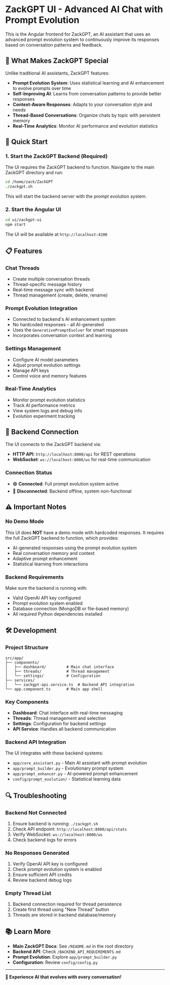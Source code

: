 # ZackGPT UI - Advanced AI Chat with Prompt Evolution

This is the Angular frontend for ZackGPT, an AI assistant that uses an advanced prompt evolution system to continuously improve its responses based on conversation patterns and feedback.

## 🧬 What Makes ZackGPT Special

Unlike traditional AI assistants, ZackGPT features:

- **Prompt Evolution System**: Uses statistical learning and AI enhancement to evolve prompts over time
- **Self-Improving AI**: Learns from conversation patterns to provide better responses
- **Context-Aware Responses**: Adapts to your conversation style and needs
- **Thread-Based Conversations**: Organize chats by topic with persistent memory
- **Real-Time Analytics**: Monitor AI performance and evolution statistics

## 🚀 Quick Start

### 1. Start the ZackGPT Backend (Required)

The UI requires the ZackGPT backend to function. Navigate to the main ZackGPT directory and run:

```bash
cd /home/zack/ZackGPT
./zackgpt.sh
```

This will start the backend server with the prompt evolution system.

### 2. Start the Angular UI

```bash
cd ui/zackgpt-ui
npm start
```

The UI will be available at `http://localhost:4200`

## 📋 Features

### Chat Threads
- Create multiple conversation threads
- Thread-specific message history
- Real-time message sync with backend
- Thread management (create, delete, rename)

### Prompt Evolution Integration
- Connected to backend's AI enhancement system
- No hardcoded responses - all AI-generated
- Uses the `GenerativePromptEvolver` for smart responses
- Incorporates conversation context and learning

### Settings Management
- Configure AI model parameters
- Adjust prompt evolution settings
- Manage API keys
- Control voice and memory features

### Real-Time Analytics
- Monitor prompt evolution statistics
- Track AI performance metrics
- View system logs and debug info
- Evolution experiment tracking

## 🔧 Backend Connection

The UI connects to the ZackGPT backend via:
- **HTTP API**: `http://localhost:8000/api` for REST operations
- **WebSocket**: `ws://localhost:8000/ws` for real-time communication

### Connection Status
- 🟢 **Connected**: Full prompt evolution system active
- 🔴 **Disconnected**: Backend offline, system non-functional

## ⚠️ Important Notes

### No Demo Mode
This UI does **NOT** have a demo mode with hardcoded responses. It requires the full ZackGPT backend to function, which provides:

- AI-generated responses using the prompt evolution system
- Real conversation memory and context
- Adaptive prompt enhancement
- Statistical learning from interactions

### Backend Requirements
Make sure the backend is running with:
- Valid OpenAI API key configured
- Prompt evolution system enabled
- Database connection (MongoDB or file-based memory)
- All required Python dependencies installed

## 🛠️ Development

### Project Structure
```
src/app/
├── components/
│   ├── dashboard/         # Main chat interface
│   ├── threads/           # Thread management
│   └── settings/          # Configuration
├── services/
│   └── zackgpt-api.service.ts  # Backend API integration
└── app.component.ts       # Main app shell
```

### Key Components
- **Dashboard**: Chat interface with real-time messaging
- **Threads**: Thread management and selection
- **Settings**: Configuration for backend settings
- **API Service**: Handles all backend communication

### Backend API Integration
The UI integrates with these backend systems:
- `app/core_assistant.py` - Main AI assistant with prompt evolution
- `app/prompt_builder.py` - Evolutionary prompt system
- `app/prompt_enhancer.py` - AI-powered prompt enhancement
- `config/prompt_evolution/` - Statistical learning data

## 🔍 Troubleshooting

### Backend Not Connected
1. Ensure backend is running: `./zackgpt.sh`
2. Check API endpoint: `http://localhost:8000/api/stats`
3. Verify WebSocket: `ws://localhost:8000/ws`
4. Check backend logs for errors

### No Responses Generated
1. Verify OpenAI API key is configured
2. Check prompt evolution system is enabled
3. Ensure sufficient API credits
4. Review backend debug logs

### Empty Thread List
1. Backend connection required for thread persistence
2. Create first thread using "New Thread" button
3. Threads are stored in backend database/memory

## 📚 Learn More

- **Main ZackGPT Docs**: See `/README.md` in the root directory
- **Backend API**: Check `/BACKEND_API_REQUIREMENTS.md`
- **Prompt Evolution**: Explore `app/prompt_builder.py`
- **Configuration**: Review `config/config.py`

---

**🧬 Experience AI that evolves with every conversation!**
